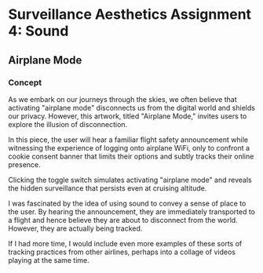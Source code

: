 # Surveillance Aesthetics Assignment 4: Sound

## Airplane Mode

### Concept

As we embark on our journeys through the skies, we often believe that activating "airplane mode" disconnects us from the digital world and shields our privacy. However, this artwork, titled "Airplane Mode," invites users to explore the illusion of disconnection.

In this piece, the user will hear a familiar flight safety announcement while witnessing the experience of logging onto airplane WiFi, only to confront a cookie consent banner that limits their options and subtly tracks their online presence.

Clicking the toggle switch simulates activating "airplane mode" and reveals the hidden surveillance that persists even at cruising altitude.

I was fascinated by the idea of using sound to convey a sense of place to the user. By hearing the announcement, they are immediately transported to a flight and hence believe they are about to disconnect from the world. However, they are actually being tracked.

If I had more time, I would include even more examples of these sorts of tracking practices from other airlines, perhaps into a collage of videos playing at the same time.